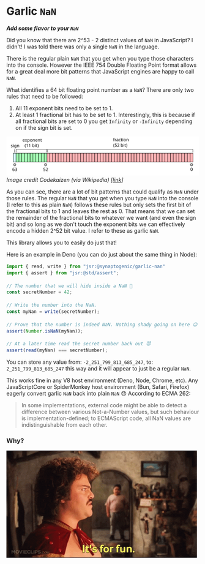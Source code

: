 
# Garlic `NaN`

_**Add some flavor to your `NaN`**_

Did you know that there are 2^53 - 2 distinct values of `NaN` in JavaScript? I
didn't! I was told there was only a single `NaN` in the language.

There is the regular plain `NaN` that you get when you type those characters
into the console. However the IEEE 754 Double Floating Point format allows for
a great deal more bit patterns that JavaScript engines are happy to call
`NaN`.

What identifies a 64 bit floating point number as a `NaN`? There are only two
rules that need to be followed:

1. All 11 exponent bits need to be set to 1.
2. At least 1 fractional bit has to be set to 1. Interestingly, this is
   because if all fractional bits are set to 0 you get `Infinity` or
   `-Infinity` depending on if the sign bit is set.

![float64 bit pattern][bit-pattern]  
_Image credit Codekaizen (via Wikipedia) [[link][bit-pattern-src]]_

As you can see, there are a lot of bit patterns that could qualify as `NaN`
under those rules. The regular `NaN` that you get when you type `NaN` into the
console (I refer to this as plain `NaN`) follows these rules but only sets the
first bit of the fractional bits to 1 and leaves the rest as 0. That means that
we can set the remainder of the fractional bits to whatever we want (and even
the sign bit) and so long as we don't touch the exponent bits we can
effectively encode a hidden 2^52 bit value. I refer to these as garlic `NaN`.

This library allows you to easily do just that!

Here is an example in Deno (you can do just about the same thing in Node):

```typescript
import { read, write } from "jsr:@synaptogenic/garlic-nan"
import { assert } from "jsr:@std/assert";

// The number that we will hide inside a NaN 🤫
const secretNumber = 42;

// Write the number into the NaN.
const myNan = write(secretNumber);

// Prove that the number is indeed NaN. Nothing shady going on here 😉
assert(Number.isNaN(myNan));

// At a later time read the secret number back out 😈
assert(read(myNan) === secretNumber);
```

You can store any value from: `-2_251_799_813_685_247`, to:
`2_251_799_813_685_247` this way and it will appear to just be a regular
`NaN`.

This works fine in any V8 host environment (Deno, Node, Chrome, etc). Any
JavaScriptCore or SpiderMonkey host environment (Bun, Safari, Firefox) eagerly
convert garlic `NaN` back into plain `NaN` 😞 According to ECMA 262:

> In some implementations, external code might be able to detect a difference
> between various Not-a-Number values, but such behaviour is
> implementation-defined; to ECMAScript code, all NaN values are
> indistinguishable from each other.

### Why?

![for fun][for-fun]

[bit-pattern]: https://raw.githubusercontent.com/synaptogenic/garlic-nan/master/bit-pattern.png
[bit-pattern-src]: https://commons.wikimedia.org/wiki/File:IEEE_754_Double_Floating_Point_Format.svg
[for-fun]: https://raw.githubusercontent.com/synaptogenic/garlic-nan/master/fun.gif

